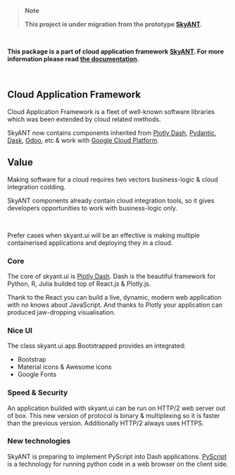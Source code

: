 <br/>

> **Note**
> 
> **This project is under migration from the prototype [SkyANT](https://gitlab.com/skyant/python/ui).**

<br/>



__This package is a part of cloud application framework [SkyANT](https://skyant.dev). For more information please read [the documentation](https://docs.skyant.dev/projects/data).__

<br/>

## Cloud Application Framework

Cloud Application Framework is a fleet of well-known software libraries which was been extended by cloud related methods.

SkyANT now contains components inherited from [Plotly Dash](https://dash.plotly.com), [Pydantic](https://docs.pydantic.dev/), [Dask](https://dask.org), [Odoo](https://odoo.com), etc & work with [Google Cloud Platform](https://cloud.google.com).


## Value

Making software for a cloud requires two vectors business-logic & cloud integration codding.

SkyANT components already contain cloud integration tools, so it gives developers opportunities to work with business-logic only.

<br/>

Prefer cases when skyant.ui will be an effective is making multiple containerised applications and
    deploying they in a cloud.

### Core

The core of skyant.ui is [Plotly Dash](https://dash.plotly.com).
Dash is the beautiful framework for Python, R, Julia builded top of React.js & Plotly.js. 

Thank to the React you can build a live, dynamic, modern web application with no knows about JavaScript. And thanks to Plotly your application can produced jaw-dropping visualisation.


### Nice UI

The class skyant.ui.app.Bootstrapped provides an integrated:

- Bootstrap
- Material icons & Awesome icons
- Google Fonts


### Speed & Security

An application builded with skyant.ui can be run on HTTP/2 web server out of box. This new version
    of protocol is binary & multiplexing so it is faster than the previous version. Additionally
    HTTP/2 always uses HTTPS.

### New technologies

SkyANT is preparing to implement PyScript into Dash applications.
[PyScript](https://pyscript.net) is a technology for running python code in a web browser on
    the client side.
